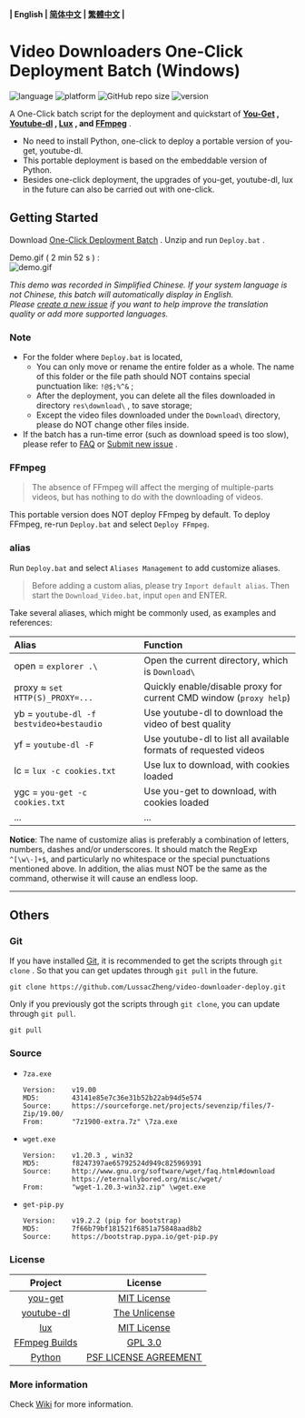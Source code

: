 **| English | [简体中文](README.md) | <a href="#" title="Corresponding documentation is temporarily unavailable.">繁體中文</a> |**

# Video Downloaders One-Click Deployment Batch (Windows)

![language](https://img.shields.io/badge/language-batchfile-c1f12e)
![platform](https://img.shields.io/badge/platform-Windows_7/8/10;_32/64--bit-brightgreen?logo=windows)
![GitHub repo size](https://img.shields.io/github/repo-size/LussacZheng/video-downloader-deploy?logo=github)
![version](https://img.shields.io/github/package-json/v/LussacZheng/video-downloader-deploy_info?color=important)

A One-Click batch script for the deployment and quickstart of **[You-Get][you-get] , [Youtube-dl][youtube-dl] , [Lux][lux] , and [FFmpeg][ffmpeg]** .

- No need to install Python, one-click to deploy a portable version of you-get, youtube-dl.
- This portable deployment is based on the embeddable version of Python.
- Besides one-click deployment, the upgrades of you-get, youtube-dl, lux in the future can also be carried out with one-click.

## Getting Started

Download [One-Click Deployment Batch](https://github.com/LussacZheng/video-downloader-deploy/archive/master.zip) . Unzip and run `Deploy.bat` .

Demo.gif ( 2 min 52 s ) :  
![demo.gif](https://s2.ax1x.com/2019/08/17/muTbIs.gif)

*This demo was recorded in Simplified Chinese. If your system language is not Chinese, this batch will automatically display in English.*  
*Please [create a new issue](https://github.com/LussacZheng/video-downloader-deploy/issues) if you want to help improve the translation quality or add more supported languages.*

### Note

- For the folder where `Deploy.bat` is located,
  - You can only move or rename the entire folder as a whole. The name of this folder or the file path should NOT contains special punctuation like: `!@$;%^&` ;
  - After the deployment, you can delete all the files downloaded in directory `res\download\` , to save storage;
  - Except the video files downloaded under the `Download\` directory, please do NOT change other files inside.
- If the batch has a run-time error (such as download speed is too slow), please refer to [FAQ](https://github.com/LussacZheng/video-downloader-deploy/wiki/FAQ) or [Submit new issue](https://github.com/LussacZheng/video-downloader-deploy/issues) .

### FFmpeg

> The absence of FFmpeg will affect the merging of multiple-parts videos, but has nothing to do with the downloading of videos.

This portable version does NOT deploy FFmpeg by default. To deploy FFmpeg, re-run `Deploy.bat` and select `Deploy FFmpeg`.

### alias

Run `Deploy.bat` and select `Aliases Management` to add customize aliases.

> Before adding a custom alias, please try `Import default alias`. Then start the `Download_Video.bat`, input `open` and ENTER.

Take several aliases, which might be commonly used, as examples and references:

| Alias                                    | Function                                                           |
| :--------------------------------------- | :----------------------------------------------------------------- |
| open = `explorer .\`                     | Open the current directory, which is `Download\`                   |
| proxy &asymp; `set HTTP(S)_PROXY=...`    | Quickly enable/disable proxy for current CMD window (`proxy help`) |
| yb = `youtube-dl -f bestvideo+bestaudio` | Use youtube-dl to download the video of best quality               |
| yf = `youtube-dl -F`                     | Use youtube-dl to list all available formats of requested videos   |
| lc = `lux -c cookies.txt`                | Use lux to download, with cookies loaded                           |
| ygc = `you-get -c cookies.txt`           | Use you-get to download, with cookies loaded                       |
| ...                                      | ...                                                                |

**Notice**: The name of customize alias is preferably a combination of letters, numbers, dashes and/or underscores. It should match the RegExp `^[\w\-]+$`, and particularly no whitespace or the special punctuations mentioned above. In addition, the alias must NOT be the same as the command, otherwise it will cause an endless loop.

---

## Others

### Git

If you have installed [Git](https://git-scm.com/), it is recommended to get the scripts through `git clone` . So that you can get updates through `git pull` in the future.

```shell
git clone https://github.com/LussacZheng/video-downloader-deploy.git
```

Only if you previously got the scripts through `git clone`, you can update through `git pull`.

```shell
git pull
```

### Source

- `7za.exe`
  
  ```
  Version:    v19.00
  MD5:        43141e85e7c36e31b52b22ab94d5e574
  Source:     https://sourceforge.net/projects/sevenzip/files/7-Zip/19.00/
  From:       "7z1900-extra.7z" \7za.exe
  ```

- `wget.exe`

  ```
  Version:    v1.20.3 , win32
  MD5:        f8247397ae65792524d949c825969391
  Source:     http://www.gnu.org/software/wget/faq.html#download
              https://eternallybored.org/misc/wget/
  From:       "wget-1.20.3-win32.zip" \wget.exe
  ```

- `get-pip.py`

  ```
  Version:    v19.2.2 (pip for bootstrap)
  MD5:        7f66b79bf181521f6851a75848aad8b2
  Source:     https://bootstrap.pypa.io/get-pip.py
  ```

### License

|            Project             |                 License                 |
| :----------------------------: | :-------------------------------------: |
|       [you-get][you-get]       |     [MIT License][you-get license]      |
|    [youtube-dl][youtube-dl]    |   [The Unlicense][youtube-dl license]   |
|           [lux][lux]           |       [MIT License][lux license]        |
| [FFmpeg Builds][ffmpeg builds] |    [GPL 3.0][ffmpeg builds license]     |
|        [Python][python]        | [PSF LICENSE AGREEMENT][python license] |

### More information

Check [Wiki](https://github.com/LussacZheng/video-downloader-deploy/wiki) for more information.

<!-- Reference Links -->

[you-get]: https://github.com/soimort/you-get
[you-get license]: https://github.com/soimort/you-get/blob/develop/LICENSE.txt
[youtube-dl]: https://github.com/ytdl-org/youtube-dl
[youtube-dl license]: https://github.com/ytdl-org/youtube-dl/blob/master/LICENSE
[lux]: https://github.com/iawia002/lux
[lux license]: https://github.com/iawia002/lux/blob/master/LICENSE
[ffmpeg]: https://ffmpeg.org
[ffmpeg builds]: https://www.gyan.dev/ffmpeg/builds/#about-these-builds
[ffmpeg builds license]: http://www.gnu.org/licenses/gpl-3.0.html
[python]: https://www.python.org
[python license]: https://docs.python.org/3.7/license.html#terms-and-conditions-for-accessing-or-otherwise-using-python
